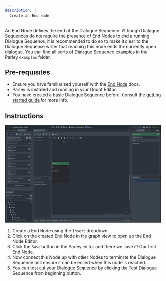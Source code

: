 ```yaml
---
description: |
  Create an End Node
---
```


<!-- TODO: add Parley examples folder -->

An End Node defines the end of the Dialogue Sequence. Although Dialogue
Sequences do not require the presence of End Nodes to end a running Dialogue
Sequence, it is recommended to do so to make it clear to the Dialogue Sequence
writer that reaching this node ends the currently open dialogue. You can find
all sorts of Dialogue Sequence examples in the Parley `examples` folder.

## Pre-requisites

- Ensure you have familiarised yourself with the
  [End Node](../concepts/end-node.md) docs.
- Parley is installed and running in your Godot Editor.
- You have created a basic Dialogue Sequence before. Consult the
  [getting started guide](./create-dialogue-sequence.md) for more info.

## Instructions

![Create an End Node](../../../www/static/docs/create-end-node/create-end-node.gif)

1. Create a End Node using the `Insert` dropdown.
2. Click on the created End Node in the graph view to open up the End Node
   Editor.
3. Click the `Save` button in the Parley editor and there we have it! Our first
   End Node.
4. Now connect this Node up with other Nodes to terminate the Dialogue Sequence
   and ensure it can be ended when this node is reached.
5. You can test out your Dialogue Sequence by clicking the Test Dialogue
   Sequence from beginning button.
